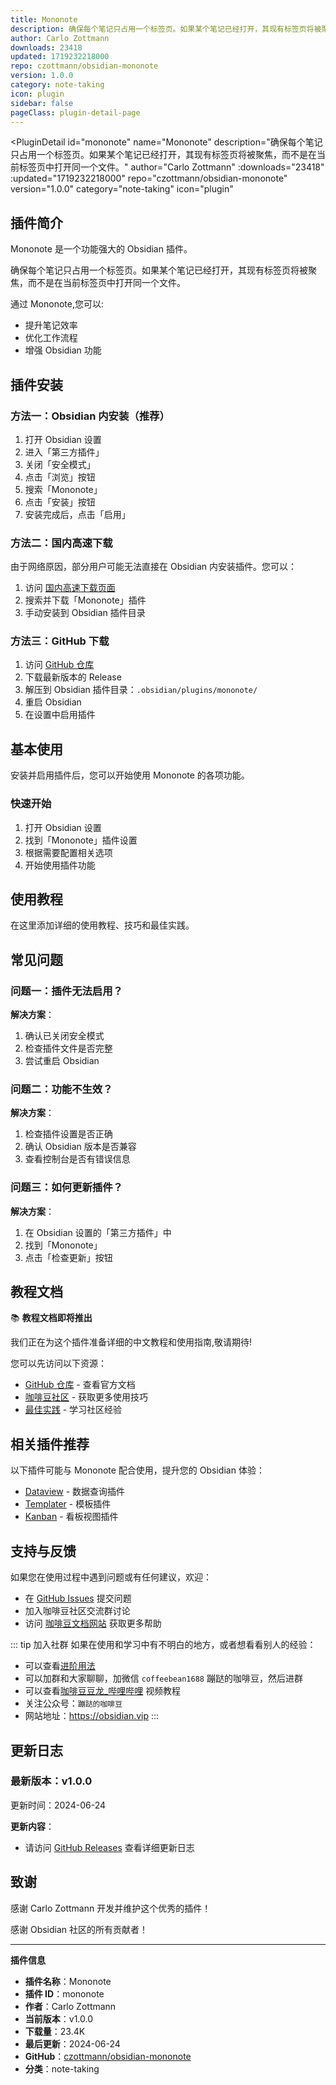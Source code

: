 ```yaml
---
title: Mononote
description: 确保每个笔记只占用一个标签页。如果某个笔记已经打开，其现有标签页将被聚焦，而不是在当前标签页中打开同一个文件。
author: Carlo Zottmann
downloads: 23418
updated: 1719232218000
repo: czottmann/obsidian-mononote
version: 1.0.0
category: note-taking
icon: plugin
sidebar: false
pageClass: plugin-detail-page
---
```


<PluginDetail
  id="mononote"
  name="Mononote"
  description="确保每个笔记只占用一个标签页。如果某个笔记已经打开，其现有标签页将被聚焦，而不是在当前标签页中打开同一个文件。"
  author="Carlo Zottmann"
  :downloads="23418"
  :updated="1719232218000"
  repo="czottmann/obsidian-mononote"
  version="1.0.0"
  category="note-taking"
  icon="plugin"
>

<!-- AUTO_GENERATED_START -->
## 插件简介

Mononote 是一个功能强大的 Obsidian 插件。

确保每个笔记只占用一个标签页。如果某个笔记已经打开，其现有标签页将被聚焦，而不是在当前标签页中打开同一个文件。

通过 Mononote,您可以:

- 提升笔记效率
- 优化工作流程
- 增强 Obsidian 功能

<!-- AUTO_GENERATED_END -->

<!-- AUTO_GENERATED_START -->
## 插件安装

### 方法一：Obsidian 内安装（推荐）

1. 打开 Obsidian 设置
2. 进入「第三方插件」
3. 关闭「安全模式」
4. 点击「浏览」按钮
5. 搜索「Mononote」
6. 点击「安装」按钮
7. 安装完成后，点击「启用」

### 方法二：国内高速下载

由于网络原因，部分用户可能无法直接在 Obsidian 内安装插件。您可以：

1. 访问 [国内高速下载页面](/zh/documentation/obsidian-plugins-download.html)
2. 搜索并下载「Mononote」插件
3. 手动安装到 Obsidian 插件目录

### 方法三：GitHub 下载

1. 访问 [GitHub 仓库](https://github.com/czottmann/obsidian-mononote)
2. 下载最新版本的 Release
3. 解压到 Obsidian 插件目录：`.obsidian/plugins/mononote/`
4. 重启 Obsidian
5. 在设置中启用插件

## 基本使用

安装并启用插件后，您可以开始使用 Mononote 的各项功能。

### 快速开始

1. 打开 Obsidian 设置
2. 找到「Mononote」插件设置
3. 根据需要配置相关选项
4. 开始使用插件功能

<!-- AUTO_GENERATED_END -->

<!-- CUSTOM_CONTENT_START:tutorial -->
## 使用教程

在这里添加详细的使用教程、技巧和最佳实践。

<!-- CUSTOM_CONTENT_END:tutorial -->

<!-- SHARED_CONTENT_START -->
## 常见问题

### 问题一：插件无法启用？

**解决方案**：
1. 确认已关闭安全模式
2. 检查插件文件是否完整
3. 尝试重启 Obsidian

### 问题二：功能不生效？

**解决方案**：
1. 检查插件设置是否正确
2. 确认 Obsidian 版本是否兼容
3. 查看控制台是否有错误信息

### 问题三：如何更新插件？

**解决方案**：
1. 在 Obsidian 设置的「第三方插件」中
2. 找到「Mononote」
3. 点击「检查更新」按钮

## 教程文档

📚 **教程文档即将推出**

我们正在为这个插件准备详细的中文教程和使用指南,敬请期待!

您可以先访问以下资源：
- [GitHub 仓库](https://github.com/czottmann/obsidian-mononote) - 查看官方文档
- [咖啡豆社区](/zh/bases/) - 获取更多使用技巧
- [最佳实践](/zh/best-practices/) - 学习社区经验

## 相关插件推荐

以下插件可能与 Mononote 配合使用，提升您的 Obsidian 体验：

- [Dataview](/zh/plugins/dataview.html) - 数据查询插件
- [Templater](/zh/plugins/templater-obsidian.html) - 模板插件
- [Kanban](/zh/plugins/obsidian-kanban.html) - 看板视图插件

## 支持与反馈

如果您在使用过程中遇到问题或有任何建议，欢迎：

- 在 [GitHub Issues](https://github.com/czottmann/obsidian-mononote/issues) 提交问题
- 加入咖啡豆社区交流群讨论
- 访问 [咖啡豆文档网站](https://obsidian.vip) 获取更多帮助

::: tip 加入社群
如果在使用和学习中有不明白的地方，或者想看看别人的经验：
- 可以查看[进阶用法](/zh/advanced)
- 可以加群和大家聊聊，加微信 `coffeebean1688` 蹦跶的咖啡豆，然后进群
- 可以查看[咖啡豆豆龙_哔哩哔哩](https://space.bilibili.com/618777356) 视频教程
- 关注公众号：`蹦跶的咖啡豆`
- 网站地址：https://obsidian.vip
:::
<!-- SHARED_CONTENT_END -->

<!-- AUTO_GENERATED_START -->
## 更新日志

### 最新版本：v1.0.0

更新时间：2024-06-24

**更新内容**：
- 请访问 [GitHub Releases](https://github.com/czottmann/obsidian-mononote/releases) 查看详细更新日志

## 致谢

感谢 Carlo Zottmann 开发并维护这个优秀的插件！

感谢 Obsidian 社区的所有贡献者！

---

**插件信息**
- **插件名称**：Mononote
- **插件 ID**：mononote
- **作者**：Carlo Zottmann
- **当前版本**：v1.0.0
- **下载量**：23.4K
- **最后更新**：2024-06-24
- **GitHub**：[czottmann/obsidian-mononote](https://github.com/czottmann/obsidian-mononote)
- **分类**：note-taking
<!-- AUTO_GENERATED_END -->

</PluginDetail>

